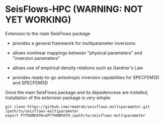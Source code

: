 SeisFlows-HPC (WARNING: NOT YET WORKING)
========================================

Extension to the main SeisFlows package

- provides a general framework for multiparameter inversions

- allows nonlinear mappings between "physical parameters" and "inversion parameters"

- allows use of empirical density relations such as Gardner's Law

- provides ready-to-go anisotropic inversion capabilities for SPECFEM2D and SPECFEM3D


Once the main SeisFlows package and its depedenciese are installed, installation of the extension package is very simple:
```
git clone https://github.com/rmodrak/seisflows-multiparameter.git /path/to/seisflows-multiparameter
export PYTHONPATH=$PYTHONPATH:/path/to/seisflows-multiparameter
```
